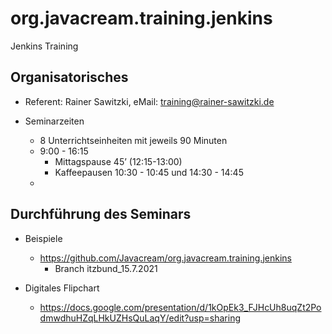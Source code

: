 # org.javacream.training.jenkins
Jenkins Training

## Organisatorisches

* Referent: Rainer Sawitzki, eMail: training@rainer-sawitzki.de

* Seminarzeiten
  * 8 Unterrichtseinheiten mit jeweils 90 Minuten
  * 9:00 - 16:15
    * Mittagspause 45’ (12:15-13:00)
    * Kaffeepausen 10:30 - 10:45 und 14:30 - 14:45
  * 
## Durchführung des Seminars

* Beispiele
  * https://github.com/Javacream/org.javacream.training.jenkins
    * Branch itzbund_15.7.2021

* Digitales Flipchart
  * https://docs.google.com/presentation/d/1kOpEk3_FJHcUh8uqZt2PodmwdhuHZqLHkUZHsQuLaqY/edit?usp=sharing
